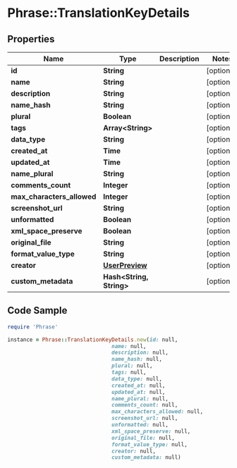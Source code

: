 # Phrase::TranslationKeyDetails

## Properties

Name | Type | Description | Notes
------------ | ------------- | ------------- | -------------
**id** | **String** |  | [optional] 
**name** | **String** |  | [optional] 
**description** | **String** |  | [optional] 
**name_hash** | **String** |  | [optional] 
**plural** | **Boolean** |  | [optional] 
**tags** | **Array&lt;String&gt;** |  | [optional] 
**data_type** | **String** |  | [optional] 
**created_at** | **Time** |  | [optional] 
**updated_at** | **Time** |  | [optional] 
**name_plural** | **String** |  | [optional] 
**comments_count** | **Integer** |  | [optional] 
**max_characters_allowed** | **Integer** |  | [optional] 
**screenshot_url** | **String** |  | [optional] 
**unformatted** | **Boolean** |  | [optional] 
**xml_space_preserve** | **Boolean** |  | [optional] 
**original_file** | **String** |  | [optional] 
**format_value_type** | **String** |  | [optional] 
**creator** | [**UserPreview**](UserPreview.md) |  | [optional] 
**custom_metadata** | **Hash&lt;String, String&gt;** |  | [optional] 

## Code Sample

```ruby
require 'Phrase'

instance = Phrase::TranslationKeyDetails.new(id: null,
                                 name: null,
                                 description: null,
                                 name_hash: null,
                                 plural: null,
                                 tags: null,
                                 data_type: null,
                                 created_at: null,
                                 updated_at: null,
                                 name_plural: null,
                                 comments_count: null,
                                 max_characters_allowed: null,
                                 screenshot_url: null,
                                 unformatted: null,
                                 xml_space_preserve: null,
                                 original_file: null,
                                 format_value_type: null,
                                 creator: null,
                                 custom_metadata: null)
```


